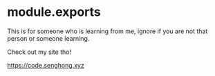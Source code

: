 # module.exports
This is for someone who is learning from me, ignore if you are not that person or someone learning.

Check out my site tho!

https://code.senghong.xyz
